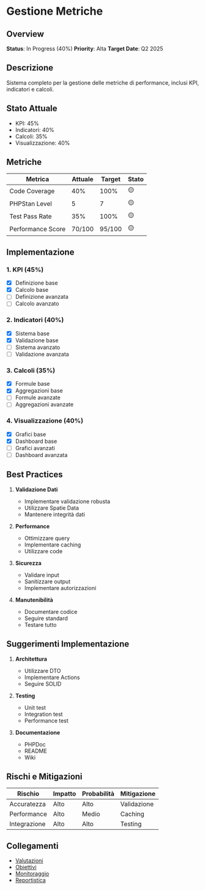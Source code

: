 # Gestione Metriche

## Overview
**Status**: In Progress (40%)
**Priority**: Alta
**Target Date**: Q2 2025

## Descrizione
Sistema completo per la gestione delle metriche di performance, inclusi KPI, indicatori e calcoli.

## Stato Attuale
- KPI: 45%
- Indicatori: 40%
- Calcoli: 35%
- Visualizzazione: 40%

## Metriche
| Metrica | Attuale | Target | Stato |
|---------|----------|---------|--------|
| Code Coverage | 40% | 100% | 🟡 |
| PHPStan Level | 5 | 7 | 🟡 |
| Test Pass Rate | 35% | 100% | 🟡 |
| Performance Score | 70/100 | 95/100 | 🟡 |

## Implementazione
### 1. KPI (45%)
- [x] Definizione base
- [x] Calcolo base
- [ ] Definizione avanzata
- [ ] Calcolo avanzato

### 2. Indicatori (40%)
- [x] Sistema base
- [x] Validazione base
- [ ] Sistema avanzato
- [ ] Validazione avanzata

### 3. Calcoli (35%)
- [x] Formule base
- [x] Aggregazioni base
- [ ] Formule avanzate
- [ ] Aggregazioni avanzate

### 4. Visualizzazione (40%)
- [x] Grafici base
- [x] Dashboard base
- [ ] Grafici avanzati
- [ ] Dashboard avanzata

## Best Practices
1. **Validazione Dati**
   - Implementare validazione robusta
   - Utilizzare Spatie Data
   - Mantenere integrità dati

2. **Performance**
   - Ottimizzare query
   - Implementare caching
   - Utilizzare code

3. **Sicurezza**
   - Validare input
   - Sanitizzare output
   - Implementare autorizzazioni

4. **Manutenibilità**
   - Documentare codice
   - Seguire standard
   - Testare tutto

## Suggerimenti Implementazione
1. **Architettura**
   - Utilizzare DTO
   - Implementare Actions
   - Seguire SOLID

2. **Testing**
   - Unit test
   - Integration test
   - Performance test

3. **Documentazione**
   - PHPDoc
   - README
   - Wiki

## Rischi e Mitigazioni
| Rischio | Impatto | Probabilità | Mitigazione |
|---------|----------|-------------|-------------|
| Accuratezza | Alto | Alto | Validazione |
| Performance | Alto | Medio | Caching |
| Integrazione | Alto | Alto | Testing |

## Collegamenti
- [Valutazioni](../valutazioni.md)
- [Obiettivi](../obiettivi.md)
- [Monitoraggio](../monitoraggio.md)
- [Reportistica](../reportistica.md) 